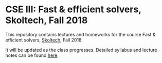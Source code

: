 # CSE III: Fast & efficient solvers, Skoltech, Fall 2018

This repository contains lectures and homeworks for the course Fast & efficient solvers, [Skoltech](http://www.skoltech.ru/en/), Fall 2018.

It will be updated as the class progresses. 
Detailed syllabus and lecture notes can be found [here](table_of_contents.ipynb).
